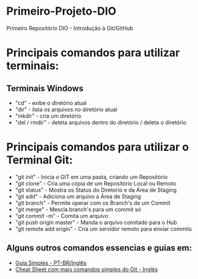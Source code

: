 # Primeiro-Projeto-DIO
Primeiro Repositório DIO - Introdução à Git/GitHub

# **Principais comandos** para utilizar terminais:
## Terminais Windows
- "cd" - exibe o diretório atual
- "dir" - lista os arquivos no diretório atual
- "mkdir" - cria um diretório
- "del / rmdir" - deleta arquivos dentro do diretório / deleta o diretório

# **Principais comandos** para utilizar o Terminal Git:
- "git init" - Inicia o GIT em uma pasta, criando um Repositório
- "git clone" -  Cria uma cópia de um Repositório Local ou Remoto
- "git status" - Mostra os Status do Diretorio e da Área de Staging
- "git add" - Adiciona um arquivo a Área de Staging
- "git branch" - Permite operar com os Branch's de um Commit
- "git merge" - Mescla branch's para um commit só
- "git commit -m" - Comita um arquivo
- "git push origin master" - Manda o arquivo comitado para o Hub
- "git remote add origin" - Cria um servidor remoto para enviar commits
## Alguns outros comandos essencias e guias em:
- [Guia Simples - PT-BR/Inglês](https://rogerdudler.github.io/git-guide/)
- [Cheat Sheet com mais comandos simples do Git - Inglês](https://rogerdudler.github.io/git-guide/files/git_cheat_sheet.pdf)
